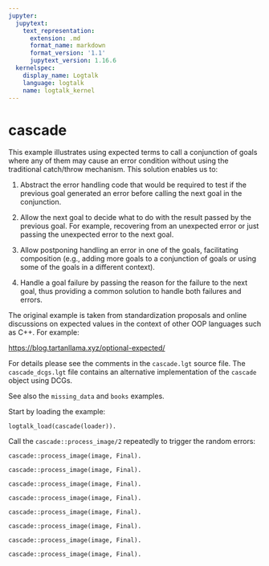 ```yaml
---
jupyter:
  jupytext:
    text_representation:
      extension: .md
      format_name: markdown
      format_version: '1.1'
      jupytext_version: 1.16.6
  kernelspec:
    display_name: Logtalk
    language: logtalk
    name: logtalk_kernel
---
```


<!--
________________________________________________________________________

This file is part of Logtalk <https://logtalk.org/>  
SPDX-FileCopyrightText: 1998-2025 Paulo Moura <pmoura@logtalk.org>  
SPDX-License-Identifier: Apache-2.0

Licensed under the Apache License, Version 2.0 (the "License");
you may not use this file except in compliance with the License.
You may obtain a copy of the License at

    http://www.apache.org/licenses/LICENSE-2.0

Unless required by applicable law or agreed to in writing, software
distributed under the License is distributed on an "AS IS" BASIS,
WITHOUT WARRANTIES OR CONDITIONS OF ANY KIND, either express or implied.
See the License for the specific language governing permissions and
limitations under the License.
________________________________________________________________________
-->

# cascade

This example illustrates using expected terms to call a conjunction of
goals where any of them may cause an error condition without using the
traditional catch/throw mechanism. This solution enables us to:

1. Abstract the error handling code that would be required to test if
the previous goal generated an error before calling the next goal in
the conjunction.

2. Allow the next goal to decide what to do with the result passed by
the previous goal. For example, recovering from an unexpected error or
just passing the unexpected error to the next goal.

3. Allow postponing handling an error in one of the goals, facilitating
composition (e.g., adding more goals to a conjunction of goals or using
some of the goals in a different context).

4. Handle a goal failure by passing the reason for the failure to the
next goal, thus providing a common solution to handle both failures and
errors.

The original example is taken from standardization proposals and online
discussions on expected values in the context of other OOP languages such
as C++. For example:

https://blog.tartanllama.xyz/optional-expected/

For details please see the comments in the `cascade.lgt` source file. The
`cascade_dcgs.lgt` file contains an alternative implementation of the
`cascade` object using DCGs.

See also the `missing_data` and `books` examples.

Start by loading the example:

```logtalk
logtalk_load(cascade(loader)).
```

Call the `cascade::process_image/2` repeatedly to trigger the random errors:

```logtalk
cascade::process_image(image, Final).
```

<!--
Final = with_rainbow(smaller(sparkling_eyes(with_bow_tie(cropped(image))))).
-->

```logtalk
cascade::process_image(image, Final).
```

<!--
uncaught exception: missing_cat
-->

```logtalk
cascade::process_image(image, Final).
```

<!--
Final = with_rainbow(smaller(sparkling_eyes(with_bow_tie(cropped(image))))).
-->

```logtalk
cascade::process_image(image, Final).
```

<!--
uncaught exception: eyes_closed
-->

```logtalk
cascade::process_image(image, Final).
```

<!--
Final = with_rainbow(smaller(sparkling_eyes(with_bow_tie(cropped(image))))).
-->

```logtalk
cascade::process_image(image, Final).
```

<!--
uncaught exception: missing_cat
-->

```logtalk
cascade::process_image(image, Final).
```

<!--
Final = with_rainbow(smaller(sparkling_eyes(with_bow_tie(cropped(image))))).
-->

```logtalk
cascade::process_image(image, Final).
```

<!--
uncaught exception: sunny_day
-->
